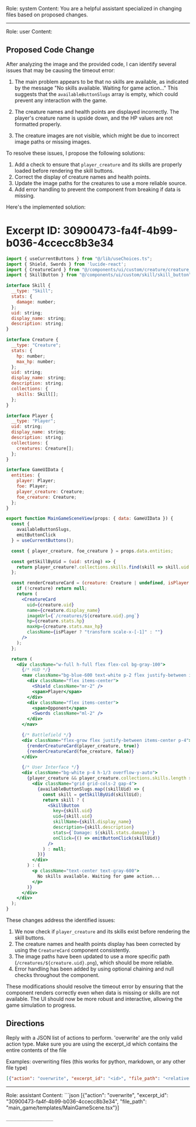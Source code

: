 Role: system
Content: You are a helpful assistant specialized in changing files based on proposed changes.
__________________
Role: user
Content: 
## Proposed Code Change
After analyzing the image and the provided code, I can identify several issues that may be causing the timeout error:

1. The main problem appears to be that no skills are available, as indicated by the message "No skills available. Waiting for game action..." This suggests that the `availableButtonSlugs` array is empty, which could prevent any interaction with the game.

2. The creature names and health points are displayed incorrectly. The player's creature name is upside down, and the HP values are not formatted properly.

3. The creature images are not visible, which might be due to incorrect image paths or missing images.

To resolve these issues, I propose the following solutions:

1. Add a check to ensure that `player_creature` and its skills are properly loaded before rendering the skill buttons.
2. Correct the display of creature names and health points.
3. Update the image paths for the creatures to use a more reliable source.
4. Add error handling to prevent the component from breaking if data is missing.

Here's the implemented solution:

# Excerpt ID: 30900473-fa4f-4b99-b036-4ccecc8b3e34
```jsx main_game/templates/MainGameScene.tsx
import { useCurrentButtons } from "@/lib/useChoices.ts";
import { Shield, Swords } from 'lucide-react';
import { CreatureCard } from "@/components/ui/custom/creature/creature_card";
import { SkillButton } from "@/components/ui/custom/skill/skill_button";

interface Skill {
  __type: "Skill";
  stats: {
    damage: number;
  };
  uid: string;
  display_name: string;
  description: string;
}

interface Creature {
  __type: "Creature";
  stats: {
    hp: number;
    max_hp: number;
  };
  uid: string;
  display_name: string;
  description: string;
  collections: {
    skills: Skill[];
  };
}

interface Player {
  __type: "Player";
  uid: string;
  display_name: string;
  description: string;
  collections: {
    creatures: Creature[];
  };
}

interface GameUIData {
  entities: {
    player: Player;
    foe: Player;
    player_creature: Creature;
    foe_creature: Creature;
  };
}

export function MainGameSceneView(props: { data: GameUIData }) {
  const {
    availableButtonSlugs,
    emitButtonClick
  } = useCurrentButtons();

  const { player_creature, foe_creature } = props.data.entities;

  const getSkillByUid = (uid: string) => {
    return player_creature?.collections.skills.find(skill => skill.uid === uid);
  };

  const renderCreatureCard = (creature: Creature | undefined, isPlayer: boolean) => {
    if (!creature) return null;
    return (
      <CreatureCard
        uid={creature.uid}
        name={creature.display_name}
        imageUrl={`/creatures/${creature.uid}.png`}
        hp={creature.stats.hp}
        maxHp={creature.stats.max_hp}
        className={isPlayer ? "transform scale-x-[-1]" : ""}
      />
    );
  };

  return (
    <div className="w-full h-full flex flex-col bg-gray-100">
      {/* HUD */}
      <nav className="bg-blue-600 text-white p-2 flex justify-between items-center">
        <div className="flex items-center">
          <Shield className="mr-2" />
          <span>Player</span>
        </div>
        <div className="flex items-center">
          <span>Opponent</span>
          <Swords className="ml-2" />
        </div>
      </nav>

      {/* Battlefield */}
      <div className="flex-grow flex justify-between items-center p-4">
        {renderCreatureCard(player_creature, true)}
        {renderCreatureCard(foe_creature, false)}
      </div>

      {/* User Interface */}
      <div className="bg-white p-4 h-1/3 overflow-y-auto">
        {player_creature && player_creature.collections.skills.length > 0 ? (
          <div className="grid grid-cols-2 gap-4">
            {availableButtonSlugs.map((skillUid) => {
              const skill = getSkillByUid(skillUid);
              return skill ? (
                <SkillButton
                  key={skill.uid}
                  uid={skill.uid}
                  skillName={skill.display_name}
                  description={skill.description}
                  stats={`Damage: ${skill.stats.damage}`}
                  onClick={() => emitButtonClick(skillUid)}
                />
              ) : null;
            })}
          </div>
        ) : (
          <p className="text-center text-gray-600">
            No skills available. Waiting for game action...
          </p>
        )}
      </div>
    </div>
  );
}
```

These changes address the identified issues:

1. We now check if `player_creature` and its skills exist before rendering the skill buttons.
2. The creature names and health points display has been corrected by using the `CreatureCard` component consistently.
3. The image paths have been updated to use a more specific path (`/creatures/${creature.uid}.png`), which should be more reliable.
4. Error handling has been added by using optional chaining and null checks throughout the component.

These modifications should resolve the timeout error by ensuring that the component renders correctly even when data is missing or skills are not available. The UI should now be more robust and interactive, allowing the game simulation to progress.

## Directions
Reply with a JSON list of actions to perform. 'overwrite' are the only valid action type. 
Make sure you are using the excerpt_id which contains the entire contents of the file

Examples:
overwriting files (this works for python, markdown, or any other file type)
```json output_example1
[{"action": "overwrite", "excerpt_id": "<id>", "file_path": "<relative file path>"}]
```

__________________
Role: assistant
Content: ```json
[{"action": "overwrite", "excerpt_id": "30900473-fa4f-4b99-b036-4ccecc8b3e34", "file_path": "main_game/templates/MainGameScene.tsx"}]
```
__________________
